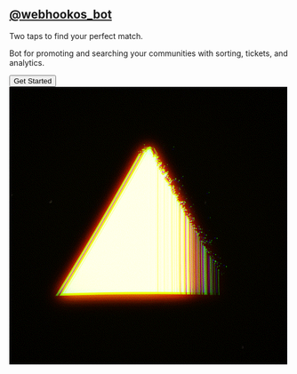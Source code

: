 <section class="slide" id="intro">
    <div class="content">
        <div class="text-block">
            <span class="neon-highlight"><h1 class="glass-text"><a href="https://t.me/webhookos_bot" class="bot-link">@webhookos_bot</a></h1></span>
            <p class="glass-text subtext">
                <span class="neon-highlight">Two taps</span> to find your perfect match.
            </p>
            <p class="glass-text desc">
                Bot for promoting and searching your
                <span class="neon-highlight">communities</span> with sorting, tickets, and analytics.
            </p>
            <button class="glow-btn start-btn">Get Started</button>
        </div>
        <img src="int.gif" alt="Bot Intro" class="interactive-img" loading="lazy">
    </div>
</section>
